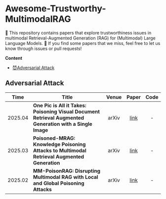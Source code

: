 # Awesome-Trustworthy-MultimodalRAG

📖 This repository contains papers that explore trustworthiness issues in multimodal Retrieval-Augmented Generation (RAG) for (Multimodal) Large Language Models.
🤔 If you find some papers that we miss, feel free to let us know through issues or pull requests!

**Content**
- [😈Adversarial Attack](#adversarial-attack)


## Adversarial Attack
| Time | Title                                                      |  Venue  |                           Paper                            |                            Code                            |
| ---- | -------------------------------------------------------- | :-----: | :-------------------------------------------------------: | :-------------------------------------------------------: |
| 2025.04 | **One Pic is All it Takes: Poisoning Visual Document Retrieval Augmented Generation with a Single Image** |   arXiv     | [link](https://arxiv.org/abs/2504.02132) |  -  |
| 2025.03 | **Poisoned-MRAG: Knowledge Poisoning Attacks to Multimodal Retrieval Augmented Generation** |   arXiv     | [link](https://arxiv.org/abs/2503.06254) |  -  |
| 2025.02 | **MM-PoisonRAG: Disrupting Multimodal RAG with Local and Global Poisoning Attacks** | arXiv | [link](https://www.arxiv.org/pdf/2503.04697) | -|

